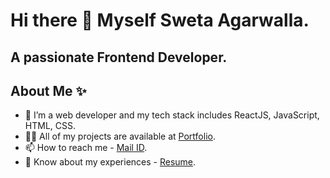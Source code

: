# Hi there 👋 Myself Sweta Agarwalla. 
## A passionate Frontend Developer.

## About Me ✨

- 🌱 I’m a web developer and my tech stack includes ReactJS, JavaScript, HTML, CSS. 
- 👨‍💻 All of my projects are available at [Portfolio](https://swetaagarwalla.netlify.app/). 
- 📫 How to reach me - [Mail ID](agarwallasweta1@gmail.com).
- 📄 Know about my experiences - [Resume](https://drive.google.com/file/d/1VpS7ONu1tA3Te9NTwqvrVfGsp8Oka_Ys/view?usp=sharing).


<!--
**sweta1308/sweta1308** is a ✨ _special_ ✨ repository because its `README.md` (this file) appears on your GitHub profile.

Here are some ideas to get you started:

- 🔭 I’m currently working on ...
- 🌱 I’m currently learning ...
- 👯 I’m looking to collaborate on ...
- 🤔 I’m looking for help with ...
- 💬 Ask me about ...
- 📫 How to reach me: ...
- 😄 Pronouns: ...
- ⚡ Fun fact: ...
-->
